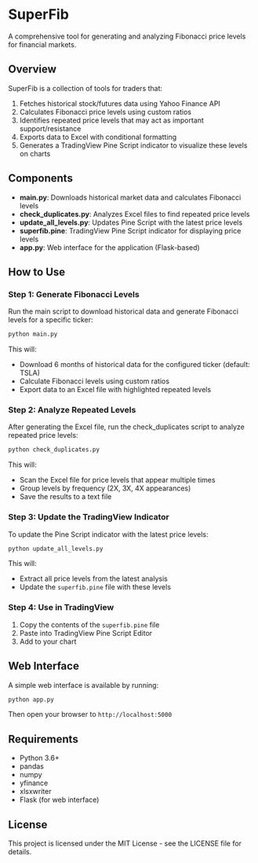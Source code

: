 # SuperFib

A comprehensive tool for generating and analyzing Fibonacci price levels for financial markets.

## Overview

SuperFib is a collection of tools for traders that:

1. Fetches historical stock/futures data using Yahoo Finance API
2. Calculates Fibonacci price levels using custom ratios 
3. Identifies repeated price levels that may act as important support/resistance
4. Exports data to Excel with conditional formatting
5. Generates a TradingView Pine Script indicator to visualize these levels on charts

## Components

- **main.py**: Downloads historical market data and calculates Fibonacci levels
- **check_duplicates.py**: Analyzes Excel files to find repeated price levels
- **update_all_levels.py**: Updates Pine Script with the latest price levels
- **superfib.pine**: TradingView Pine Script indicator for displaying price levels
- **app.py**: Web interface for the application (Flask-based)

## How to Use

### Step 1: Generate Fibonacci Levels

Run the main script to download historical data and generate Fibonacci levels for a specific ticker:

```bash
python main.py
```

This will:
- Download 6 months of historical data for the configured ticker (default: TSLA)
- Calculate Fibonacci levels using custom ratios
- Export data to an Excel file with highlighted repeated levels

### Step 2: Analyze Repeated Levels

After generating the Excel file, run the check_duplicates script to analyze repeated price levels:

```bash
python check_duplicates.py
```

This will:
- Scan the Excel file for price levels that appear multiple times
- Group levels by frequency (2X, 3X, 4X appearances)
- Save the results to a text file

### Step 3: Update the TradingView Indicator

To update the Pine Script indicator with the latest price levels:

```bash
python update_all_levels.py
```

This will:
- Extract all price levels from the latest analysis
- Update the `superfib.pine` file with these levels

### Step 4: Use in TradingView

1. Copy the contents of the `superfib.pine` file
2. Paste into TradingView Pine Script Editor
3. Add to your chart

## Web Interface

A simple web interface is available by running:

```bash
python app.py
```

Then open your browser to `http://localhost:5000`

## Requirements

- Python 3.6+
- pandas
- numpy
- yfinance
- xlsxwriter
- Flask (for web interface)

## License

This project is licensed under the MIT License - see the LICENSE file for details.
